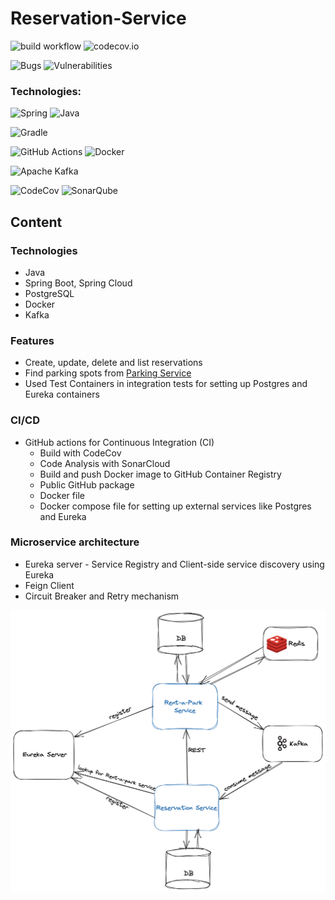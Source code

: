 # Reservation-Service

![build workflow](https://github.com/Code-Of-Us/Rent-a-Park/actions/workflows/build.yaml/badge.svg)
![codecov.io](https://codecov.io/github/Code-Of-Us/Rent-a-Park/coverage.svg)

![Bugs](https://sonarcloud.io/api/project_badges/measure?project=Code-Of-Us_Rent-a-Park&metric=bugs)
![Vulnerabilities](https://sonarcloud.io/api/project_badges/measure?project=Code-Of-Us_Rent-a-Park&metric=vulnerabilities)

### Technologies:
![Spring](https://img.shields.io/badge/spring-%236DB33F.svg?style=for-the-badge&logo=spring&logoColor=white)
![Java](https://img.shields.io/badge/java-%23ED8B00.svg?style=for-the-badge&logo=openjdk&logoColor=white)

![Gradle](https://img.shields.io/badge/Gradle-02303A.svg?style=for-the-badge&logo=Gradle&logoColor=white)

![GitHub Actions](https://img.shields.io/badge/github%20actions-%232671E5.svg?style=for-the-badge&logo=githubactions&logoColor=white)
![Docker](https://img.shields.io/badge/docker-%230db7ed.svg?style=for-the-badge&logo=docker&logoColor=white)

![Apache Kafka](https://img.shields.io/badge/Apache%20Kafka-000?style=for-the-badge&logo=apachekafka)

![CodeCov](https://img.shields.io/badge/codecov-%23ff0077.svg?style=for-the-badge&logo=codecov&logoColor=white)
![SonarQube](https://img.shields.io/badge/SonarQube-black?style=for-the-badge&logo=sonarqube&logoColor=4E9BCD)
## Content

### Technologies

* Java
* Spring Boot, Spring Cloud
* PostgreSQL
* Docker
* Kafka

### Features
* Create, update, delete and list reservations
* Find parking spots from [Parking Service](https://github.com/Code-Of-Us/Rent-A-Park)
* Used Test Containers in integration tests for setting up Postgres and Eureka containers

### CI/CD

* GitHub actions for Continuous Integration (CI)
    * Build with CodeCov
    * Code Analysis with SonarCloud
    * Build and push Docker image to GitHub Container Registry
    * Public GitHub package
    * Docker file
    * Docker compose file for setting up external services like Postgres and Eureka

### Microservice architecture
* Eureka server - Service Registry and Client-side service discovery using Eureka
* Feign Client
* Circuit Breaker and Retry mechanism

![Architecture](./src/main/resources/static/architecture-overview.png)